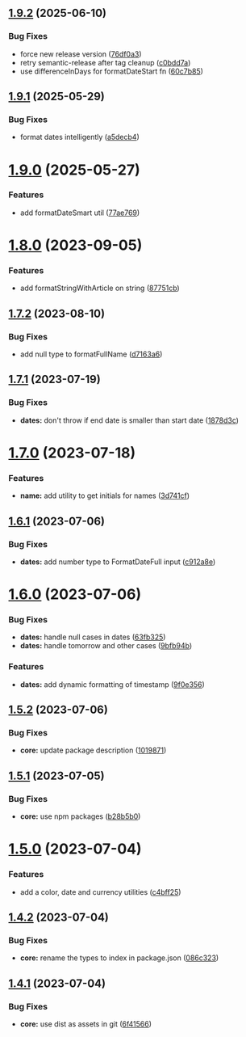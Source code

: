 ## [1.9.2](https://github.com/naamche/utils/compare/v1.9.1...v1.9.2) (2025-06-10)


### Bug Fixes

* force new release version ([76df0a3](https://github.com/naamche/utils/commit/76df0a32975c83dba0d132c196615ab782efb4d0))
* retry semantic-release after tag cleanup ([c0bdd7a](https://github.com/naamche/utils/commit/c0bdd7ab9e3d21b9c1c882a5e037f07d25ad5fc2))
* use differenceInDays for formatDateStart fn ([60c7b85](https://github.com/naamche/utils/commit/60c7b8526116180923ee3f003b526efd21d70ac5))

## [1.9.1](https://github.com/naamche/utils/compare/v1.9.0...v1.9.1) (2025-05-29)


### Bug Fixes

* format dates intelligently ([a5decb4](https://github.com/naamche/utils/commit/a5decb450468278117de3e0bf4429eb9ab8112c1))

# [1.9.0](https://github.com/naamche/utils/compare/v1.8.0...v1.9.0) (2025-05-27)


### Features

* add formatDateSmart util ([77ae769](https://github.com/naamche/utils/commit/77ae769d2cd5573919b4d675acd5ad5020a4bb95))

# [1.8.0](https://github.com/naamche/utils/compare/v1.7.2...v1.8.0) (2023-09-05)


### Features

* add formatStringWithArticle on string ([87751cb](https://github.com/naamche/utils/commit/87751cbbd10b6428fa83f95e80eca322fc3c3e8f))

## [1.7.2](https://github.com/naamche/utils/compare/v1.7.1...v1.7.2) (2023-08-10)


### Bug Fixes

* add null type to formatFullName ([d7163a6](https://github.com/naamche/utils/commit/d7163a6257082a5cd394bb45e241314fc70fdd32))

## [1.7.1](https://github.com/naamche/utils/compare/v1.7.0...v1.7.1) (2023-07-19)


### Bug Fixes

* **dates:** don't throw if end date is smaller than start date ([1878d3c](https://github.com/naamche/utils/commit/1878d3c414670cc7f7eea560c3e51391069bac4a))

# [1.7.0](https://github.com/naamche/utils/compare/v1.6.1...v1.7.0) (2023-07-18)


### Features

* **name:** add utility to get initials for names ([3d741cf](https://github.com/naamche/utils/commit/3d741cf124a1b44bd0684986854a68f0fb986bf2))

## [1.6.1](https://github.com/naamche/utils/compare/v1.6.0...v1.6.1) (2023-07-06)


### Bug Fixes

* **dates:** add number type to FormatDateFull input ([c912a8e](https://github.com/naamche/utils/commit/c912a8e98c6e10a3006afca8ff027e06bd031f56))

# [1.6.0](https://github.com/naamche/utils/compare/v1.5.2...v1.6.0) (2023-07-06)


### Bug Fixes

* **dates:** handle null cases in dates ([63fb325](https://github.com/naamche/utils/commit/63fb32519a24836920a999adc775f762a72a0f86))
* **dates:** handle tomorrow and other cases ([9bfb94b](https://github.com/naamche/utils/commit/9bfb94bc3a03c435b5cdfed7f373e4574127e34e))


### Features

* **dates:** add dynamic formatting of timestamp ([9f0e356](https://github.com/naamche/utils/commit/9f0e356e1d338b9983233b12776e323cc6d8f7cf))

## [1.5.2](https://github.com/naamche/utils/compare/v1.5.1...v1.5.2) (2023-07-06)


### Bug Fixes

* **core:** update package description ([1019871](https://github.com/naamche/utils/commit/101987169d1e8db212750369415398a732e6421f))

## [1.5.1](https://github.com/naamche/utils/compare/v1.5.0...v1.5.1) (2023-07-05)


### Bug Fixes

* **core:** use npm packages ([b28b5b0](https://github.com/naamche/utils/commit/b28b5b04db89c1f91adef161f8d2c3ba65cd18b2))

# [1.5.0](https://github.com/naamche/utils/compare/v1.4.2...v1.5.0) (2023-07-04)


### Features

* add a color, date and currency utilities ([c4bff25](https://github.com/naamche/utils/commit/c4bff253174e812502e3d444ee365909e467c7d6))

## [1.4.2](https://github.com/naamche/utils/compare/v1.4.1...v1.4.2) (2023-07-04)


### Bug Fixes

* **core:** rename the types to index in package.json ([086c323](https://github.com/naamche/utils/commit/086c323f3381d41852b1c10294bb62b16d1679ab))

## [1.4.1](https://github.com/naamche/utils/compare/v1.4.0...v1.4.1) (2023-07-04)

### Bug Fixes

- **core:** use dist as assets in git ([6f41566](https://github.com/naamche/utils/commit/6f41566cddaedcff9127d2892dcc364fe3f2fed1))
